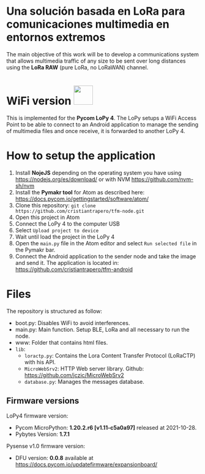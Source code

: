 # Una solución basada en LoRa para comunicaciones multimedia en entornos extremos
The main objective of this work will be to develop a communications system that allows multimedia traffic of any size to be sent over long distances using the **LoRa RAW** (pure LoRa, no LoRaWAN) channel.

#  WiFi version <img src="https://upload.wikimedia.org/wikipedia/commons/thumb/a/ae/WiFi_Logo.svg/320px-WiFi_Logo.svg.png" width="50">

This is implemented for the __Pycom LoPy 4__. The LoPy setups a WiFi Access Point to be able to connect to an Android application to manage the sending of multimedia files and once receive, it is forwarded to another LoPy 4.

# How to setup the application
1. Install **NojeJS** depending on the operating system you have using https://nodejs.org/es/download/ or with NVM https://github.com/nvm-sh/nvm
2. Install the **Pymakr tool** for Atom as described here: https://docs.pycom.io/gettingstarted/software/atom/
3. Clone this repository: `git clone https://github.com/cristiantrapero/tfm-node.git`
4. Open this project in Atom
5. Connect the LoPy 4 to the computer USB
6. Select `Upload project to device`
7. Wait until load the project in the LoPy 4
8. Open the `main.py` file in the Atom editor and select `Run selected file` in the Pymakr bar.
9. Connect the Android application to the sender node and take the image and send it. The application is located in: https://github.com/cristiantrapero/tfm-android

# Files
The repository is structured as follow:

- boot.py: Disables WiFi to avoid interferences.
- main.py: Main function. Setup BLE, LoRa and all necessary to run the node.
- www: Folder that contains html files.
- `lib`:
  - `loractp.py`: Contains the Lora Content Transfer Protocol (LoRaCTP) with his API.
  - `MicroWebSrv2`: HTTP Web server library. Github: https://github.com/jczic/MicroWebSrv2
  - `database.py`: Manages the messages database.

## Firmware versions
LoPy4 firmware version:
- Pycom MicroPython: **1.20.2.r6 [v1.11-c5a0a97]** released at 2021-10-28.
- Pybytes Version: **1.7.1**

Pysense v1.0 firmware version:
- DFU version: **0.0.8** available at https://docs.pycom.io/updatefirmware/expansionboard/
